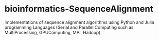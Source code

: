 # bioinformatics-SequenceAlignment
Implementations of sequence alignment algorithms using Python and Julia programming Languages (Serial and Parallel Computing such as MultiProcessing, GPUComputing, MPI, Hadoop)
